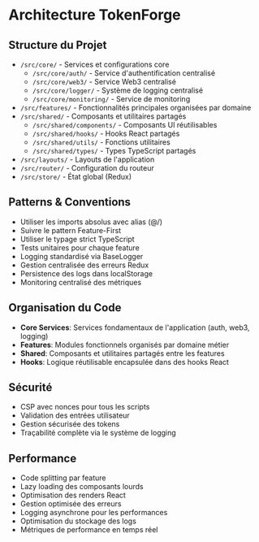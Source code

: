 # Architecture TokenForge

## Structure du Projet
- `/src/core/` - Services et configurations core
  - `/src/core/auth/` - Service d'authentification centralisé
  - `/src/core/web3/` - Service Web3 centralisé
  - `/src/core/logger/` - Système de logging centralisé
  - `/src/core/monitoring/` - Service de monitoring
- `/src/features/` - Fonctionnalités principales organisées par domaine
- `/src/shared/` - Composants et utilitaires partagés
  - `/src/shared/components/` - Composants UI réutilisables
  - `/src/shared/hooks/` - Hooks React partagés
  - `/src/shared/utils/` - Fonctions utilitaires
  - `/src/shared/types/` - Types TypeScript partagés
- `/src/layouts/` - Layouts de l'application
- `/src/router/` - Configuration du routeur
- `/src/store/` - État global (Redux)

## Patterns & Conventions
- Utiliser les imports absolus avec alias (@/)
- Suivre le pattern Feature-First
- Utiliser le typage strict TypeScript
- Tests unitaires pour chaque feature
- Logging standardisé via BaseLogger
- Gestion centralisée des erreurs Redux
- Persistence des logs dans localStorage
- Monitoring centralisé des métriques

## Organisation du Code
- **Core Services**: Services fondamentaux de l'application (auth, web3, logging)
- **Features**: Modules fonctionnels organisés par domaine métier
- **Shared**: Composants et utilitaires partagés entre les features
- **Hooks**: Logique réutilisable encapsulée dans des hooks React

## Sécurité
- CSP avec nonces pour tous les scripts
- Validation des entrées utilisateur
- Gestion sécurisée des tokens
- Traçabilité complète via le système de logging

## Performance
- Code splitting par feature
- Lazy loading des composants lourds
- Optimisation des renders React
- Gestion optimisée des erreurs
- Logging asynchrone pour les performances
- Optimisation du stockage des logs
- Métriques de performance en temps réel

